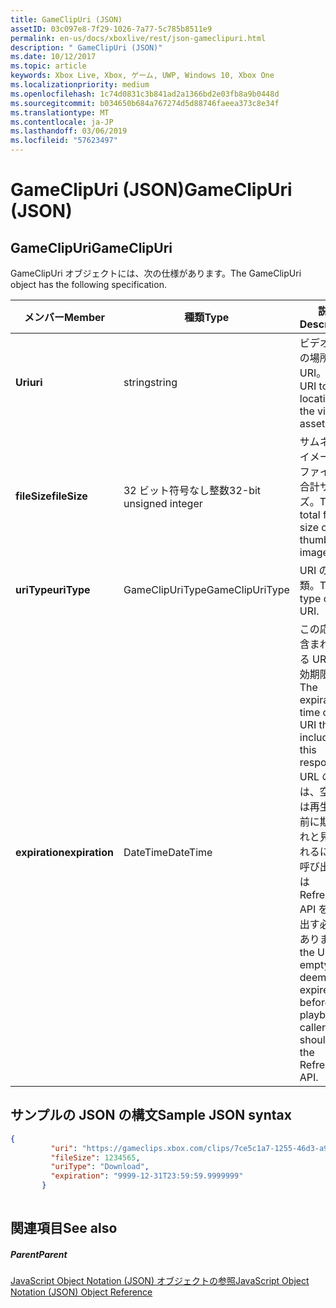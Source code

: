 ```yaml
---
title: GameClipUri (JSON)
assetID: 03c097e8-7f29-1026-7a77-5c785b8511e9
permalink: en-us/docs/xboxlive/rest/json-gameclipuri.html
description: " GameClipUri (JSON)"
ms.date: 10/12/2017
ms.topic: article
keywords: Xbox Live, Xbox, ゲーム, UWP, Windows 10, Xbox One
ms.localizationpriority: medium
ms.openlocfilehash: 1c74d0831c3b841ad2a1366bd2e03fb8a9b0448d
ms.sourcegitcommit: b034650b684a767274d5d88746faeea373c8e34f
ms.translationtype: MT
ms.contentlocale: ja-JP
ms.lasthandoff: 03/06/2019
ms.locfileid: "57623497"
---
```

# <a name="gameclipuri-json"></a><span data-ttu-id="e3fbe-104">GameClipUri (JSON)</span><span class="sxs-lookup"><span data-stu-id="e3fbe-104">GameClipUri (JSON)</span></span>
 
<a id="ID4EO"></a>

 
## <a name="gameclipuri"></a><span data-ttu-id="e3fbe-105">GameClipUri</span><span class="sxs-lookup"><span data-stu-id="e3fbe-105">GameClipUri</span></span>
 
<span data-ttu-id="e3fbe-106">GameClipUri オブジェクトには、次の仕様があります。</span><span class="sxs-lookup"><span data-stu-id="e3fbe-106">The GameClipUri object has the following specification.</span></span>
 
| <span data-ttu-id="e3fbe-107">メンバー</span><span class="sxs-lookup"><span data-stu-id="e3fbe-107">Member</span></span>| <span data-ttu-id="e3fbe-108">種類</span><span class="sxs-lookup"><span data-stu-id="e3fbe-108">Type</span></span>| <span data-ttu-id="e3fbe-109">説明</span><span class="sxs-lookup"><span data-stu-id="e3fbe-109">Description</span></span>| 
| --- | --- | --- | 
| <span data-ttu-id="e3fbe-110"><b>Uri</b></span><span class="sxs-lookup"><span data-stu-id="e3fbe-110"><b>uri</b></span></span>| <span data-ttu-id="e3fbe-111">string</span><span class="sxs-lookup"><span data-stu-id="e3fbe-111">string</span></span>| <span data-ttu-id="e3fbe-112">ビデオ資産の場所の URI。</span><span class="sxs-lookup"><span data-stu-id="e3fbe-112">The URI to the location of the video asset.</span></span>| 
| <span data-ttu-id="e3fbe-113"><b>fileSize</b></span><span class="sxs-lookup"><span data-stu-id="e3fbe-113"><b>fileSize</b></span></span>| <span data-ttu-id="e3fbe-114">32 ビット符号なし整数</span><span class="sxs-lookup"><span data-stu-id="e3fbe-114">32-bit unsigned integer</span></span>| <span data-ttu-id="e3fbe-115">サムネイル イメージのファイルの合計サイズ。</span><span class="sxs-lookup"><span data-stu-id="e3fbe-115">The total file size of the thumbnail image.</span></span>| 
| <span data-ttu-id="e3fbe-116"><b>uriType</b></span><span class="sxs-lookup"><span data-stu-id="e3fbe-116"><b>uriType</b></span></span>| <span data-ttu-id="e3fbe-117">GameClipUriType</span><span class="sxs-lookup"><span data-stu-id="e3fbe-117">GameClipUriType</span></span>| <span data-ttu-id="e3fbe-118">URI の種類。</span><span class="sxs-lookup"><span data-stu-id="e3fbe-118">The type of the URI.</span></span>| 
| <span data-ttu-id="e3fbe-119"><b>expiration</b></span><span class="sxs-lookup"><span data-stu-id="e3fbe-119"><b>expiration</b></span></span>| <span data-ttu-id="e3fbe-120">DateTime</span><span class="sxs-lookup"><span data-stu-id="e3fbe-120">DateTime</span></span>| <span data-ttu-id="e3fbe-121">この応答に含まれている URI の有効期限。</span><span class="sxs-lookup"><span data-stu-id="e3fbe-121">The expiration time of the URI that is included in this response.</span></span> <span data-ttu-id="e3fbe-122">URL の場合は、空または再生する前に期限切れと見なされるには、呼び出し元は RefreshUrl API を呼び出す必要があります。</span><span class="sxs-lookup"><span data-stu-id="e3fbe-122">If the URL is empty or deemed expired before playback, callers should call the RefreshUrl API.</span></span>| 
  
<a id="ID4EMC"></a>

 
## <a name="sample-json-syntax"></a><span data-ttu-id="e3fbe-123">サンプルの JSON の構文</span><span class="sxs-lookup"><span data-stu-id="e3fbe-123">Sample JSON syntax</span></span>
 

```json
{
         "uri": "https://gameclips.xbox.com/clips/7ce5c1a7-1255-46d3-a90e-34a0e2dfab06/clip.mp4",
         "fileSize": 1234565,
         "uriType": "Download",
         "expiration": "9999-12-31T23:59:59.9999999"
       }
    
```

  
<a id="ID4EVC"></a>

 
## <a name="see-also"></a><span data-ttu-id="e3fbe-124">関連項目</span><span class="sxs-lookup"><span data-stu-id="e3fbe-124">See also</span></span>
 
<a id="ID4EXC"></a>

 
##### <a name="parent"></a><span data-ttu-id="e3fbe-125">Parent</span><span class="sxs-lookup"><span data-stu-id="e3fbe-125">Parent</span></span> 

[<span data-ttu-id="e3fbe-126">JavaScript Object Notation (JSON) オブジェクトの参照</span><span class="sxs-lookup"><span data-stu-id="e3fbe-126">JavaScript Object Notation (JSON) Object Reference</span></span>](atoc-xboxlivews-reference-json.md)

   